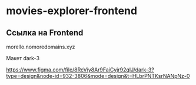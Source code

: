 # movies-explorer-frontend

## Ссылка на Frontend

morello.nomoredomains.xyz

Макет dark-3

https://www.figma.com/file/8RcViy8Ar9FaiCyjr92qIJ/dark-3?type=design&node-id=932-3806&mode=design&t=HLbrPNTKsrNANpNz-0
